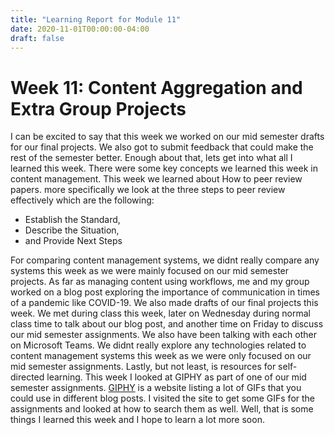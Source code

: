 ```yaml
---
title: "Learning Report for Module 11"
date: 2020-11-01T00:00:00-04:00
draft: false
---
```


Week 11: Content Aggregation and Extra Group Projects
=====================================================
I can be excited to say that this week we worked on our mid semester drafts for our final projects. We also got to submit feedback that could make the rest of the semester better. Enough about that, lets get into what all I learned this week. There were some key concepts we learned this week in content management. This week we learned about How to peer review papers. more specifically we look at the three steps to peer review effectively which are the following:
* Establish the Standard,
* Describe the Situation,
* and Provide Next Steps

For comparing content management systems, we didnt really compare any systems this week as we were mainly focused on our mid semester projects. As far as managing content using workflows, me and my group worked on a blog post exploring the importance of communication in times of a pandemic like COVID-19. We also made drafts of our final projects this week. We met during class this week, later on Wednesday during normal class time to talk about our blog post, and another time on Friday to discuss our mid semester assignments. We also have been talking with each other on Microsoft Teams. We didnt really explore any technologies related to content management systems this week as we were only focused on our mid semester assignments. Lastly, but not least, is resources for self-directed learning. This week I looked at GIPHY as part of one of our mid semester assignments. [GIPHY](https://giphy.com/ "GIPHY") is a website listing a lot of GIFs that you could use in different blog posts. I visited the site to get some GIFs for the assignments and looked at how to search them as well. Well, that is some things I learned this week and I hope to learn a lot more soon.
